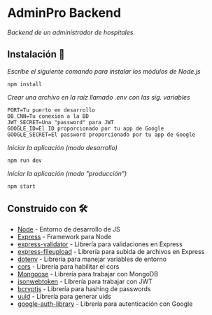 # AdminPro Backend

_Backend de un administrador de hospitales._

## Instalación 🔧

_Escribe el siguiente comando para instalar los módulos de Node.js_

```
npm install
```

_Crear una archivo en la raíz llamado .env con las sig. variables_

```
PORT=Tu puerto en desarrollo
DB_CNN=Tu conexión a la BD
JWT_SECRET=Una "password" para JWT
GOOGLE_ID=El ID proporcionado por tu app de Google
GOOGLE_SECRET=El password proporcionado por tu app de Google
```

_Iniciar la aplicación (modo desarrollo)_

```
npm run dev
```

_Iniciar la aplicación (modo "producción")_

```
npm start
```

## Construido con 🛠️

* [Node](https://nodejs.org/en/) - Entorno de desarrollo de JS
* [Express](http://expressjs.com/) - Framework para Node
* [express-validator](https://express-validator.github.io/docs/) - Librería para validaciones en Express
* [express-fileupload](https://www.npmjs.com/package/express-fileupload) - Librería para subida de archivos en Express
* [dotenv](https://www.npmjs.com/package/dotenv) - Librería para manejar variables de entorno
* [cors](https://www.npmjs.com/package/cors) - Librería para habilitar el cors
* [Mongoose](https://mongoosejs.com/) - Librería para trabajar con MongoDB
* [jsonwebtoken](https://www.npmjs.com/package/jsonwebtoken) - Librería para trabajar con JWT
* [bcryptjs](https://www.npmjs.com/package/bcryptjs) - Librería para hashing de passwords
* [uuid](https://www.npmjs.com/package/uuid) - Librería para generar uids
* [google-auth-library](https://www.npmjs.com/package/google-auth-library) - Librería para autenticación con Google
